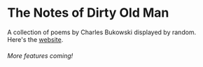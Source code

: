 # The Notes of Dirty Old Man

A collection of poems by Charles Bukowski displayed by random.  
Here's the [website](https://jahgath.github.io/bukowski-poems/).  
###### More features coming!
